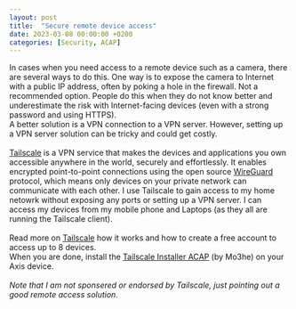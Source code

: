 ```yaml
---
layout: post
title:  "Secure remote device access"
date: 2023-03-08 00:00:00 +0200
categories: [Security, ACAP]
---
```


In cases when you need access to a remote device such as a camera, there are several ways to do this.  One way is to expose the camera to Internet with a public IP address, often by poking a hole in the firewall.  Not a recommended option.  People do this when they do not know better and underestimate the risk with Internet-facing devices (even with a strong password and using HTTPS).  
A better solution is a VPN connection to a VPN server.  However, setting up a VPN server solution can be tricky and could get costly.
 \
 \
[Tailscale](https://tailscale.com/) is a VPN service that makes the devices and applications you own accessible anywhere in the world, securely and effortlessly. It enables encrypted point-to-point connections using the open source [WireGuard](https://www.wireguard.com/) protocol, which means only devices on your private network can communicate with each other.  I use Tailscale to gain access to my home netowrk without exposing any ports or setting up a VPN server.  I can access my devices from my mobile phone and Laptops (as they all are running the Tailscale client).
 \
 \
 Read more on [Tailscale](https://tailscale.com/) how it works and how to create a free account to access up to 8 devices.\
 When you are done, install the [Tailscale Installer ACAP](https://github.com/Mo3he/Axis_Cam_Tailscale) (by Mo3he) on your Axis device.  
 \
_Note that I am not sponsered or endorsed by Tailscale, just pointing out a good remote access solution._


